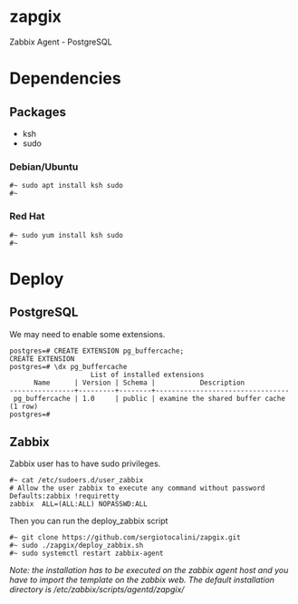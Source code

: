 # zapgix
Zabbix Agent - PostgreSQL

# Dependencies
## Packages
* ksh
* sudo

### Debian/Ubuntu

```
#~ sudo apt install ksh sudo
#~
```

### Red Hat

```
#~ sudo yum install ksh sudo
#~
```

# Deploy
## PostgreSQL
We may need to enable some extensions.
```
postgres=# CREATE EXTENSION pg_buffercache;
CREATE EXTENSION
postgres=# \dx pg_buffercache
                    List of installed extensions
      Name      | Version | Schema |           Description           
----------------+---------+--------+---------------------------------
 pg_buffercache | 1.0     | public | examine the shared buffer cache
(1 row)
postgres=#
```

## Zabbix

Zabbix user has to have sudo privileges.

```
#~ cat /etc/sudoers.d/user_zabbix
# Allow the user zabbix to execute any command without password
Defaults:zabbix !requiretty
zabbix  ALL=(ALL:ALL) NOPASSWD:ALL
```

Then you can run the deploy_zabbix script

```
#~ git clone https://github.com/sergiotocalini/zapgix.git
#~ sudo ./zapgix/deploy_zabbix.sh
#~ sudo systemctl restart zabbix-agent
```

*Note: the installation has to be executed on the zabbix agent host and you have to import the template on the zabbix web. The default installation directory is /etc/zabbix/scripts/agentd/zapgix/*
